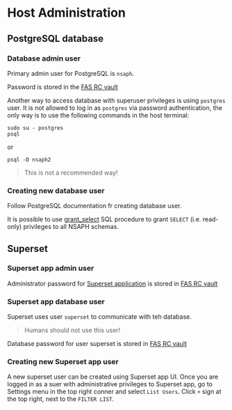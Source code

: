 # Host Administration

## PostgreSQL database

### Database admin user

Primary admin user for PostgreSQL is `nsaph`.

Password is stored in the 
[FAS RC vault](https://vault.rc.fas.harvard.edu/ui/vault/secrets/kv/show/rse/nsaph/pg_users)
            
Another way to access database with superuser privileges is using 
`postgres` user. It is not allowed to log in as `postgres` via password 
authentication, the only way is to use the following commands
in the host terminal:

    sudo su - postgres
    psql

or 

    psql -D nsaph2
                  
> This is not a recommended way!
                 
### Creating new database user

Follow PostgreSQL documentation fr creating database user.

It is possible to use
[grant_select](https://github.com/NSAPH-Data-Platform/nsaph-core-platform/blob/c4425b43435d1ea012b3de2299a176cb014857f3/src/sql/utils.sql#L76)
SQL procedure to grant `SELECT` (i.e. read-only) privileges to all 
NSAPH schemas.

## Superset

### Superset app admin user

Administrator password for 
[Superset application](https://nsaph-superset.rc.fas.harvard.edu/login/)
is stored in
[FAS RC vault](https://vault.rc.fas.harvard.edu/ui/vault/secrets/kv/show/rse/nsaph/superset/users)

### Superset app database user

Superset uses user `superset` to communicate with teh database. 

> Humans should not use this user! 

Database password for user superset is stored in
[FAS RC vault](https://vault.rc.fas.harvard.edu/ui/vault/secrets/kv/show/rse/nsaph/pg_users)

### Creating new Superset app user
                  
A new superset user can be created using Superset app UI.
Once you are logged in as a suer with administrative privileges to
Superset app, go to Settings menu in the top right conner
and select `List Users`. Click `+` sign at the top right, next to 
the `FILTER LIST`.

